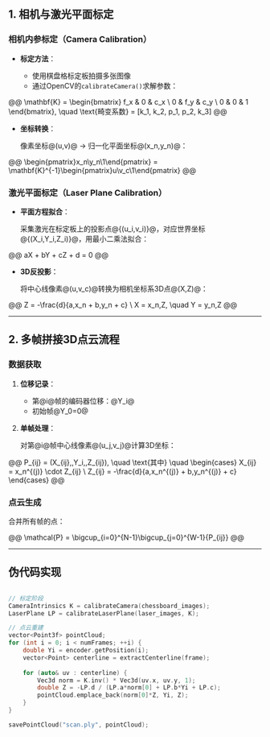 

## 1. 相机与激光平面标定

### 相机内参标定（Camera Calibration）
- **标定方法**：

  - 使用棋盘格标定板拍摄多张图像
  - 通过OpenCV的`calibrateCamera()`求解参数：
  
@@
\mathbf{K} = \begin{bmatrix}
f_x & 0 & c_x \\
0 & f_y & c_y \\
0 & 0 & 1
\end{bmatrix}, \quad \text{畸变系数} = [k_1, k_2, p_1, p_2, k_3]
@@

- **坐标转换**：

  像素坐标@(u,v)@ → 归一化平面坐标@(x_n,y_n)@：

@@
\begin{pmatrix}x_n\\y_n\\1\end{pmatrix} = \mathbf{K}^{-1}\begin{pmatrix}u\\v_c\\1\end{pmatrix}
@@


### 激光平面标定（Laser Plane Calibration）

- **平面方程拟合**：

  采集激光在标定板上的投影点@\{(u_i,v_i)\}@，对应世界坐标@\{(X_i,Y_i,Z_i)\}@，用最小二乘法拟合：

@@
aX + bY + cZ + d = 0
@@

- **3D反投影**：

  将中心线像素@(u,v_c)@转换为相机坐标系3D点@(X,Z)@：

@@
Z = -\frac{d}{a\,x_n + b\,y_n + c} \\
X = x_n\,Z, \quad Y = y_n\,Z
@@

---

## 2. 多帧拼接3D点云流程

### 数据获取

1. **位移记录**：

   - 第@i@帧的编码器位移：@Y_i@
   - 初始帧@Y_0=0@

2. **单帧处理**：

   对第@i@帧中心线像素@(u_j,v_j)@计算3D坐标：

@@
P_{ij} = (X_{ij},\,Y_i,\,Z_{ij}), \quad \text{其中} \quad 
\begin{cases}
X_{ij} = x_n^{(j)} \cdot Z_{ij} \\
Z_{ij} = -\frac{d}{a\,x_n^{(j)} + b\,y_n^{(j)} + c}
\end{cases}
@@

### 点云生成
合并所有帧的点：

@@
\mathcal{P} = \bigcup_{i=0}^{N-1}\bigcup_{j=0}^{W-1}\{P_{ij}\}
@@

---

## 伪代码实现

```cpp

// 标定阶段
CameraIntrinsics K = calibrateCamera(chessboard_images);
LaserPlane LP = calibrateLaserPlane(laser_images, K);

// 点云重建
vector<Point3f> pointCloud;
for (int i = 0; i < numFrames; ++i) {
    double Yi = encoder.getPosition(i);
    vector<Point> centerline = extractCenterline(frame);
    
    for (auto& uv : centerline) {
        Vec3d norm = K.inv() * Vec3d(uv.x, uv.y, 1);
        double Z = -LP.d / (LP.a*norm[0] + LP.b*Yi + LP.c);
        pointCloud.emplace_back(norm[0]*Z, Yi, Z);
    }
}

savePointCloud("scan.ply", pointCloud);

```
